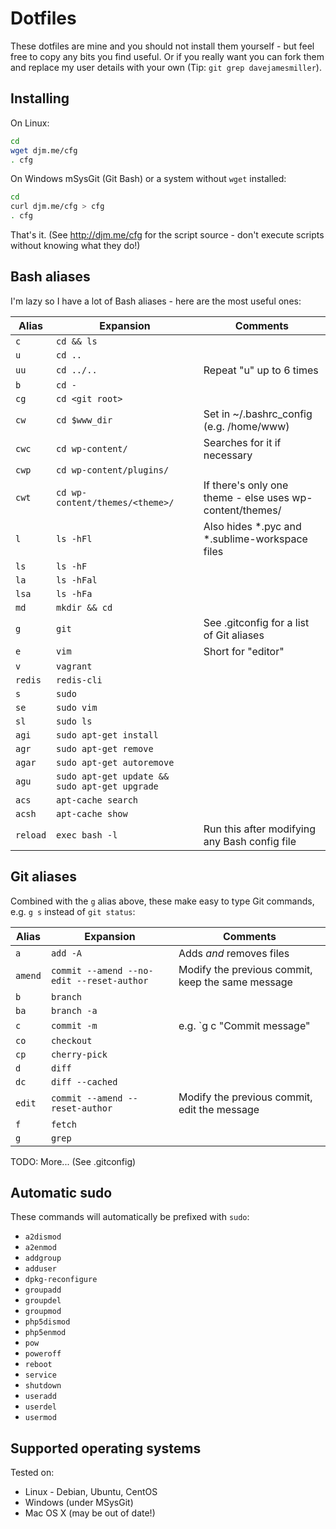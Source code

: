 # Dotfiles

These dotfiles are mine and you should not install them yourself - but feel free to copy any bits you find useful. Or if you really want you can fork them and replace my user details with your own (Tip: `git grep davejamesmiller`).

## Installing

On Linux:

```bash
cd
wget djm.me/cfg
. cfg
```

On Windows mSysGit (Git Bash) or a system without `wget` installed:

```bash
cd
curl djm.me/cfg > cfg
. cfg
```

That's it. (See http://djm.me/cfg for the script source - don't execute scripts without knowing what they do!)

## Bash aliases

I'm lazy so I have a lot of Bash aliases - here are the most useful ones:

| Alias    | Expansion                                     | Comments                                                 |
|----------|-----------------------------------------------|----------------------------------------------------------|
| `c`      | `cd && ls`                                    |                                                          |
| `u`      | `cd ..`                                       |                                                          |
| `uu`     | `cd ../..`                                    | Repeat "u" up to 6 times                                 |
| `b`      | `cd -`                                        |                                                          |
| `cg`     | `cd <git root>`                               |                                                          |
| `cw`     | `cd $www_dir`                                 | Set in ~/.bashrc_config (e.g. /home/www)                 |
| `cwc`    | `cd wp-content/`                              | Searches for it if necessary                             |
| `cwp`    | `cd wp-content/plugins/`                      |                                                          |
| `cwt`    | `cd wp-content/themes/<theme>/`               | If there's only one theme - else uses wp-content/themes/ |
| `l`      | `ls -hFl`                                     | Also hides *.pyc and *.sublime-workspace files           |
| `ls`     | `ls -hF`                                      |                                                          |
| `la`     | `ls -hFal`                                    |                                                          |
| `lsa`    | `ls -hFa`                                     |                                                          |
| `md`     | `mkdir && cd`                                 |                                                          |
| `g`      | `git`                                         | See .gitconfig for a list of Git aliases                 |
| `e`      | `vim`                                         | Short for "editor"                                       |
| `v`      | `vagrant`                                     |                                                          |
| `redis`  | `redis-cli`                                   |                                                          |
| `s`      | `sudo`                                        |                                                          |
| `se`     | `sudo vim`                                    |                                                          |
| `sl`     | `sudo ls`                                     |                                                          |
| `agi`    | `sudo apt-get install`                        |                                                          |
| `agr`    | `sudo apt-get remove`                         |                                                          |
| `agar`   | `sudo apt-get autoremove`                     |                                                          |
| `agu`    | `sudo apt-get update && sudo apt-get upgrade` |                                                          |
| `acs`    | `apt-cache search`                            |                                                          |
| `acsh`   | `apt-cache show`                              |                                                          |
| `reload` | `exec bash -l`                                | Run this after modifying any Bash config file            |

## Git aliases

Combined with the `g` alias above, these make easy to type Git commands, e.g. `g s` instead of `git status`:

| Alias    | Expansion                                     | Comments                                                 |
|----------|-----------------------------------------------|----------------------------------------------------------|
| `a`      | `add -A`                                      | Adds *and* removes files                                 |
| `amend`  | `commit --amend --no-edit --reset-author`     | Modify the previous commit, keep the same message        |
| `b`      | `branch`                                      |                                                          |
| `ba`     | `branch -a`                                   |                                                          |
| `c`      | `commit -m`                                   | e.g. `g c "Commit message"                               |
| `co`     | `checkout`                                    |                                                          |
| `cp`     | `cherry-pick`                                 |                                                          |
| `d`      | `diff`                                        |                                                          |
| `dc`     | `diff --cached`                               |                                                          |
| `edit`   | `commit --amend --reset-author`               | Modify the previous commit, edit the message             |
| `f`      | `fetch`                                       |                                                          |
| `g`      | `grep`                                        |                                                          |

TODO: More... (See .gitconfig)

## Automatic sudo

These commands will automatically be prefixed with `sudo`:

- `a2dismod`
- `a2enmod`
- `addgroup`
- `adduser`
- `dpkg-reconfigure`
- `groupadd`
- `groupdel`
- `groupmod`
- `php5dismod`
- `php5enmod`
- `pow`
- `poweroff`
- `reboot`
- `service`
- `shutdown`
- `useradd`
- `userdel`
- `usermod`

## Supported operating systems

Tested on:

- Linux - Debian, Ubuntu, CentOS
- Windows (under MSysGit)
- Mac OS X (may be out of date!)
